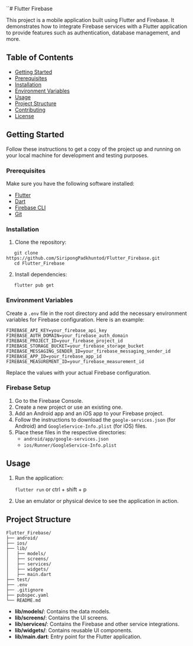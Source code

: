``# Flutter Firebase

This project is a mobile application built using Flutter and Firebase. It demonstrates how to integrate Firebase services with a Flutter application to provide features such as authentication, database management, and more.

## Table of Contents

- [Getting Started](#getting-started)
- [Prerequisites](#prerequisites)
- [Installation](#installation)
- [Environment Variables](#environment-variables)
- [Usage](#usage)
- [Project Structure](#project-structure)
- [Contributing](#contributing)
- [License](#license)

## Getting Started

Follow these instructions to get a copy of the project up and running on your local machine for development and testing purposes.

### Prerequisites

Make sure you have the following software installed:

- [Flutter](https://flutter.dev/docs/get-started/install)
- [Dart](https://dart.dev/get-dart)
- [Firebase CLI](https://firebase.google.com/docs/cli)
- [Git](https://git-scm.com/)

### Installation

1. Clone the repository:

 ```
    git clone https://github.com/SiripongPadkhuntod/Flutter_Firebase.git
    cd Flutter_Firebase
  ```
2. Install dependencies:

 ```
    flutter pub get
```
### Environment Variables

Create a `.env` file in the root directory and add the necessary environment variables for Firebase configuration. Here is an example:

```
FIREBASE_API_KEY=your_firebase_api_key
FIREBASE_AUTH_DOMAIN=your_firebase_auth_domain
FIREBASE_PROJECT_ID=your_firebase_project_id
FIREBASE_STORAGE_BUCKET=your_firebase_storage_bucket
FIREBASE_MESSAGING_SENDER_ID=your_firebase_messaging_sender_id
FIREBASE_APP_ID=your_firebase_app_id
FIREBASE_MEASUREMENT_ID=your_firebase_measurement_id
```

Replace the values with your actual Firebase configuration.

### Firebase Setup

1.  Go to the Firebase Console.
2.  Create a new project or use an existing one.
3.  Add an Android app and an iOS app to your Firebase project.
4.  Follow the instructions to download the `google-services.json` (for Android) and `GoogleService-Info.plist` (for iOS) files.
5.  Place these files in the respective directories:
    -   `android/app/google-services.json`
    -   `ios/Runner/GoogleService-Info.plist`

## Usage

1.  Run the application:

    `flutter run`  or ctrl + shift + p
    
2.  Use an emulator or physical device to see the application in action.
    

## Project Structure
 ```
Flutter_Firebase/
├── android/
├── ios/
├── lib/
│   ├── models/
│   ├── screens/
│   ├── services/
│   ├── widgets/
│   ├── main.dart
├── test/
├── .env
├── .gitignore
├── pubspec.yaml
└── README.md
```

-   **lib/models/**: Contains the data models.
-   **lib/screens/**: Contains the UI screens.
-   **lib/services/**: Contains the Firebase and other service integrations.
-   **lib/widgets/**: Contains reusable UI components.
-   **lib/main.dart**: Entry point for the Flutter application.
